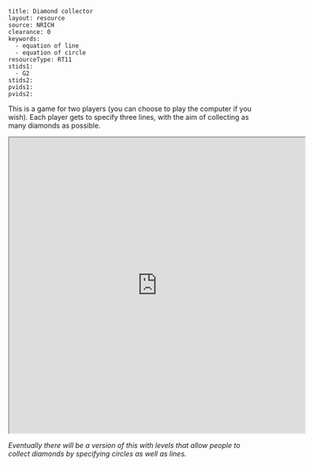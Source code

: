 ````
title: Diamond collector
layout: resource
source: NRICH
clearance: 0
keywords:
  - equation of line
  - equation of circle
resourceType: RT11
stids1:
  - G2
stids2:
pvids1:
pvids2:

````

This is a game for two players (you can choose to play the computer if you wish).  Each player gets to specify three lines, with the aim of collecting as many diamonds as possible.

<div class="row-fluid">
<iframe src="http://nrich.maths.org/content/id/5725/DiamondLinesNew.swf" style="width:600px; height:600px" class="nrich-embed"></iframe>
</div>

_Eventually there will be a version of this with levels that allow people to collect diamonds by specifying circles as well as lines._
